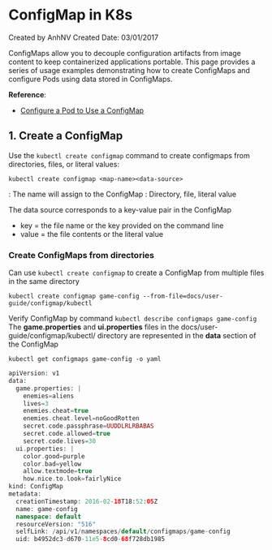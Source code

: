 # ConfigMap in K8s
Created by AnhNV Created Date: 03/01/2017

ConfigMaps allow you to decouple configuration artifacts from image content to keep containerized applications portable. This page provides a series of usage examples demonstrating how to create ConfigMaps and configure Pods using data stored in ConfigMaps.

**Reference**:
- [Configure a Pod to Use a ConfigMap][configmap-k8s]

## 1. Create a ConfigMap
Use the ```kubectl create configmap``` command to create configmaps from directories, files, or literal values:
```code
kubectl create configmap <map-name><data-source>
```
<map-name> : The name will assign to the ConfigMap
<data-source> : Directory, file, literal value

The data source corresponds to a key-value pair in the ConfigMap
- key = the file name or the key provided on the command line
- value = the file contents or the literal value

### Create ConfigMaps from directories
Can use ```kubectl create configmap``` to create a ConfigMap from multiple files in the same directory
```code
kubectl create configmap game-config --from-file=docs/user-guide/configmap/kubectl
```
Verify ConfigMap by command ```kubectl describe configmaps game-config```
The **game.properties** and **ui.properties** files in the docs/user-guide/configmap/kubectl/ directory are represented in the **data** section of the ConfigMap
```code
kubectl get configmaps game-config -o yaml
```
```php
apiVersion: v1
data:
  game.properties: |
    enemies=aliens
    lives=3
    enemies.cheat=true
    enemies.cheat.level=noGoodRotten
    secret.code.passphrase=UUDDLRLRBABAS
    secret.code.allowed=true
    secret.code.lives=30
  ui.properties: |
    color.good=purple
    color.bad=yellow
    allow.textmode=true
    how.nice.to.look=fairlyNice
kind: ConfigMap
metadata:
  creationTimestamp: 2016-02-18T18:52:05Z
  name: game-config
  namespace: default
  resourceVersion: "516"
  selfLink: /api/v1/namespaces/default/configmaps/game-config
  uid: b4952dc3-d670-11e5-8cd0-68f728db1985
```

[configmap-k8s]: <https://kubernetes.io/docs/tasks/configure-pod-container/configure-pod-configmap>